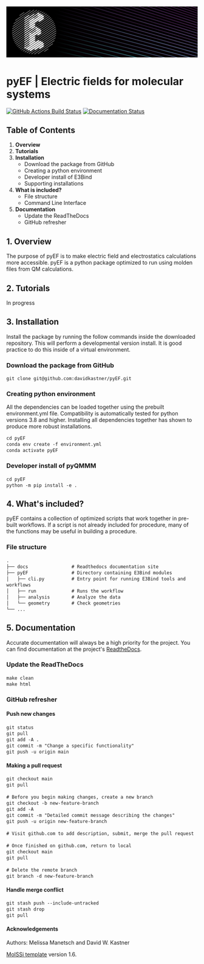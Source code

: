 ![Graphical Summary of README](docs/_static/header.webp)
==============================
# pyEF  |   Electric fields for molecular systems

[//]: # (Badges)
[![GitHub Actions Build Status](https://github.com/davidkastner/pyef/workflows/CI/badge.svg)](https://github.com/davidkastner/pyef/actions?query=workflow%3ACI)
[![Documentation Status](https://readthedocs.org/projects/pyef/badge/?version=latest)](https://pyef.readthedocs.io/en/latest/?badge=latest)

## Table of Contents
1. **Overview**
2. **Tutorials**
3. **Installation**
    * Download the package from GitHub
    * Creating a python environment
    * Developer install of E3Bind
    * Supporting installations
4. **What is included?**
    * File structure
    * Command Line Interface
5. **Documentation**
    * Update the ReadTheDocs
    * GitHub refresher


## 1. Overview
The purpose of pyEF is to make electric field and electrostatics calculations more accessible.
pyEF is a python package optimized to run using molden files from QM calculations.

## 2. Tutorials
In progress

## 3. Installation
Install the package by running the follow commands inside the downloaded repository. 
This will perform a developmental version install. 
It is good practice to do this inside of a virtual environment.

### Download the package from GitHub
```
git clone git@github.com:davidkastner/pyEF.git
```

### Creating python environment
All the dependencies can be loaded together using the prebuilt environment.yml file.
Compatibility is automatically tested for python versions 3.8 and higher.
Installing all dependencies together has shown to produce more robust installations.

```
cd pyEF
conda env create -f environment.yml
conda activate pyEF
```

### Developer install of pyQMMM
```
cd pyEF
python -m pip install -e .
```

## 4. What's included?
pyEF contains a collection of optimized scripts that work together in pre-built workflows.
If a script is not already included for procedure, many of the functions may be useful in building a procedure.

### File structure

```
.
├── docs                # Readthedocs documentation site
├── pyEF                # Directory containing E3Bind modules
│   ├── cli.py          # Entry point for running E3Bind tools and workflows
│   ├── run             # Runs the workflow
│   ├── analysis        # Analyze the data
│   └── geometry        # Check geometries
└── ...
```


## 5. Documentation
Accurate documentation will always be a high priority for the project.
You can find documentation at the project's [ReadtheDocs](https://pyEF.readthedocs.io/).

### Update the ReadTheDocs

```
make clean
make html
```

### GitHub refresher
#### Push new changes

```
git status
git pull
git add -A .
git commit -m "Change a specific functionality"
git push -u origin main
```

#### Making a pull request
```
git checkout main
git pull

# Before you begin making changes, create a new branch
git checkout -b new-feature-branch
git add -A
git commit -m "Detailed commit message describing the changes"
git push -u origin new-feature-branch

# Visit github.com to add description, submit, merge the pull request

# Once finished on github.com, return to local
git checkout main
git pull

# Delete the remote branch
git branch -d new-feature-branch
```

#### Handle merge conflict

```
git stash push --include-untracked
git stash drop
git pull
```

#### Acknowledgements
Authors: Melissa Manetsch and David W. Kastner

[MolSSi template](https://github.com/molssi/cookiecutter-cms) version 1.6.
